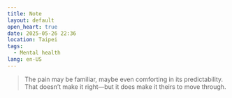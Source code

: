 ```yaml
---
title: Note
layout: default
open_heart: true
date: 2025-05-26 22:36
location: Taipei
tags: 
  - Mental health
lang: en-US
---
```


> The pain may be familiar, maybe even comforting in its predictability. That doesn’t make it right—but it does make it theirs to move through.
